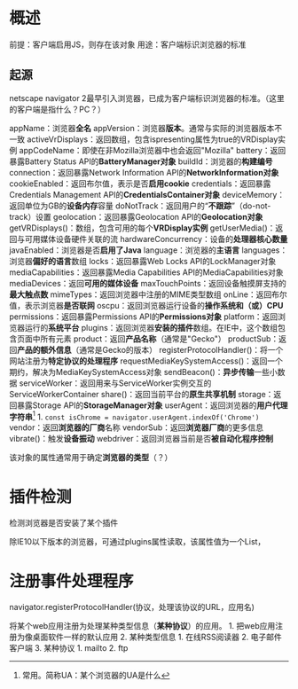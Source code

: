 # 概述
前提：客户端启用JS，则存在该对象
用途：客户端标识浏览器的标准
## 起源
netscape navigator 2最早引入浏览器，已成为客户端标识浏览器的标准。（这里的客户端是指什么？PC？）

appName：浏览器**全名** 
appVersion：浏览器**版本**。通常与实际的浏览器版本不一致
activeVrDisplays：返回数组，包含ispresenting属性为true的VRDisplay实例
appCodeName：即使在非Mozilla浏览器中也会返回"Mozilla"
battery：返回暴露Battery Status API的**BatteryManager对象** 
buildId：浏览器的**构建编号**
connection：返回暴露Network Information API的**NetworkInformation对象** 
cookieEnabled：返回布尔值，表示是否**启用cookie**
credentials：返回暴露Credentials Management API的**CredentialsContainer对象** 
deviceMemory：返回单位为GB的**设备内存**容量
doNotTrack：返回用户的“**不跟踪**”（do-not-track）设置
geolocation：返回暴露Geolocation API的**Geolocation对象** 
getVRDisplays()：数组，包含可用的每个**VRDisplay实例** 
getUserMedia()：返回与可用媒体设备硬件关联的流
hardwareConcurrency：设备的**处理器核心数量** 
javaEnabled：浏览器是否**启用了Java**
language：浏览器的**主语言**
languages：浏览器**偏好的语言**数组
locks：返回暴露Web Locks API的LockManager对象
mediaCapabilities：返回暴露Media Capabilities API的MediaCapabilities对象
mediaDevices：返回**可用的媒体设备**
maxTouchPoints：返回设备触摸屏支持的**最大触点数**
mimeTypes：返回浏览器中注册的MIME类型数组
onLine：返回布尔值，表示浏览器**是否联网**
oscpu：返回浏览器运行设备的**操作系统和（或）CPU**
permissions：返回暴露Permissions API的**Permissions对象** 
platform：返回浏览器运行的**系统平台**
plugins：返回浏览器**安装的插件**数组。在IE中，这个数组包含页面中所有<embed>元素
product：返回**产品名称**（通常是"Gecko"）
productSub：返回**产品的额外信息**（通常是Gecko的版本）
registerProtocolHandler()：将一个网站注册为**特定协议的处理程序**
requestMediaKeySystemAccess()：返回一个期约，解决为MediaKeySystemAccess对象
sendBeacon()：**异步传输**一些小数据
serviceWorker：返回用来与ServiceWorker实例交互的ServiceWorkerContainer
share()：返回当前平台的**原生共享机制** 
storage：返回暴露Storage API的**StorageManager对象** 
userAgent：返回浏览器的**用户代理字符串**[^1] 
	1. `const isChrome = navigator.userAgent.indexOf('Chrome')` 
vendor：返回**浏览器的厂商**名称
vendorSub：返回**浏览器厂商**的更多信息
vibrate()：触发**设备振动** 
webdriver：返回浏览器当前是否**被自动化程序控制** 

该对象的属性通常用于确定**浏览器的类型**（？）
# 插件检测
检测浏览器是否安装了某个插件

除IE10以下版本的浏览器，可通过plugins属性读取，该属性值为一个List，
# 注册事件处理程序
navigator.registerProtocolHandler(协议，处理该协议的URL，应用名)

将某个web应用注册为处理某种类型信息（**某种协议**）的应用。
	1. 把web应用注册为像桌面软件一样的默认应用
	2. 某种类型信息
		1.  在线RSS阅读器
		2. 电子邮件客户端
	3. 某种协议
		1. mailto
		2. ftp

[^1]: 常用。简称UA：某个浏览器的UA是什么